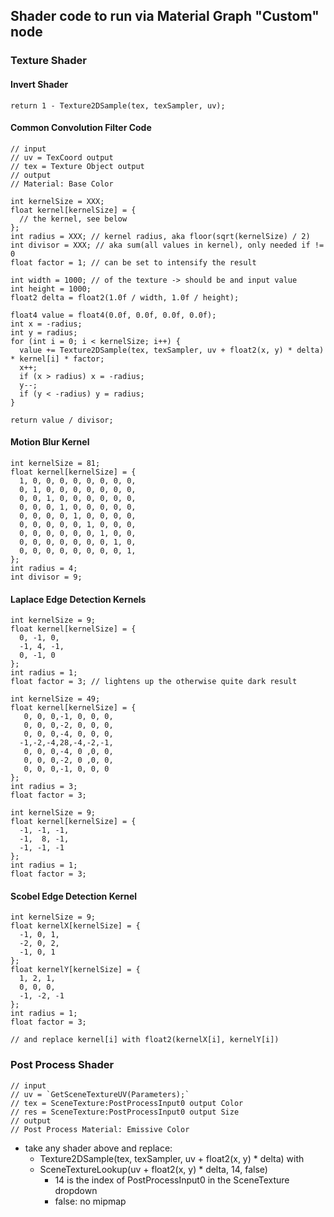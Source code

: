 ﻿## Shader code to run via Material Graph "Custom" node

### Texture Shader

#### Invert Shader

```
return 1 - Texture2DSample(tex, texSampler, uv);
```

#### Common Convolution Filter Code

```
// input
// uv = TexCoord output
// tex = Texture Object output
// output
// Material: Base Color

int kernelSize = XXX;
float kernel[kernelSize] = {
  // the kernel, see below
};
int radius = XXX; // kernel radius, aka floor(sqrt(kernelSize) / 2)
int divisor = XXX; // aka sum(all values in kernel), only needed if != 0
float factor = 1; // can be set to intensify the result

int width = 1000; // of the texture -> should be and input value
int height = 1000;
float2 delta = float2(1.0f / width, 1.0f / height);

float4 value = float4(0.0f, 0.0f, 0.0f, 0.0f);
int x = -radius;
int y = radius;
for (int i = 0; i < kernelSize; i++) {
  value += Texture2DSample(tex, texSampler, uv + float2(x, y) * delta) * kernel[i] * factor;
  x++;
  if (x > radius) x = -radius;     
  y--;
  if (y < -radius) y = radius;
}

return value / divisor;
```

#### Motion Blur Kernel

```
int kernelSize = 81;
float kernel[kernelSize] = {
  1, 0, 0, 0, 0, 0, 0, 0, 0,
  0, 1, 0, 0, 0, 0, 0, 0, 0,
  0, 0, 1, 0, 0, 0, 0, 0, 0,
  0, 0, 0, 1, 0, 0, 0, 0, 0,
  0, 0, 0, 0, 1, 0, 0, 0, 0,
  0, 0, 0, 0, 0, 1, 0, 0, 0,
  0, 0, 0, 0, 0, 0, 1, 0, 0,
  0, 0, 0, 0, 0, 0, 0, 1, 0,
  0, 0, 0, 0, 0, 0, 0, 0, 1,
};
int radius = 4;
int divisor = 9;
```

#### Laplace Edge Detection Kernels

```
int kernelSize = 9;
float kernel[kernelSize] = {
  0, -1, 0,
  -1, 4, -1,
  0, -1, 0
};
int radius = 1;
float factor = 3; // lightens up the otherwise quite dark result
```

```
int kernelSize = 49;
float kernel[kernelSize] = {
   0, 0, 0,-1, 0, 0, 0,
   0, 0, 0,-2, 0, 0, 0,
   0, 0, 0,-4, 0, 0, 0,
  -1,-2,-4,28,-4,-2,-1,
   0, 0, 0,-4, 0 ,0, 0,
   0, 0, 0,-2, 0 ,0, 0,
   0, 0, 0,-1, 0, 0, 0
};
int radius = 3;
float factor = 3;
```

```
int kernelSize = 9;
float kernel[kernelSize] = {
  -1, -1, -1,
  -1,  8, -1,
  -1, -1, -1
};
int radius = 1;
float factor = 3;
```

#### Scobel Edge Detection Kernel

```
int kernelSize = 9;
float kernelX[kernelSize] = {
  -1, 0, 1,
  -2, 0, 2,
  -1, 0, 1
};
float kernelY[kernelSize] = {
  1, 2, 1,
  0, 0, 0,
  -1, -2, -1
};
int radius = 1;
float factor = 3;

// and replace kernel[i] with float2(kernelX[i], kernelY[i])
```

### Post Process Shader

```
// input
// uv = `GetSceneTextureUV(Parameters);`
// tex = SceneTexture:PostProcessInput0 output Color
// res = SceneTexture:PostProcessInput0 output Size
// output
// Post Process Material: Emissive Color
```

- take any shader above and replace:
  - Texture2DSample(tex, texSampler, uv + float2(x, y) * delta) with
  - SceneTextureLookup(uv + float2(x, y) * delta, 14, false)
    - 14 is the index of PostProcessInput0 in the SceneTexture dropdown
	- false: no mipmap


